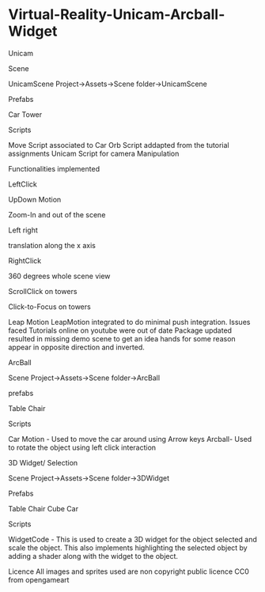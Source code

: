 # Virtual-Reality-Unicam-Arcball-Widget
Unicam

Scene

UnicamScene
Project->Assets->Scene folder->UnicamScene


Prefabs

Car
Tower


Scripts

Move
Script associated to Car
Orb
Script addapted from the tutorial assignments
Unicam
Script for camera Manipulation


Functionalities implemented

LeftClick

UpDown Motion

Zoom-In and out of the scene


Left right

translation along the x axis


RightClick

360 degrees whole scene view


ScrollClick on towers

Click-to-Focus on towers


Leap Motion
LeapMotion integrated to do minimal push integration.
Issues faced
Tutorials online on youtube were out of date
Package updated resulted in missing demo scene to get an idea
hands for some reason appear in opposite direction and inverted.

ArcBall

Scene
Project->Assets->Scene folder->ArcBall

prefabs

Table
Chair


Scripts

Car Motion - Used to move the car around using Arrow keys
Arcball- Used to rotate the object using left click interaction


3D Widget/ Selection

Scene
Project->Assets->Scene folder->3DWidget

Prefabs

Table
Chair
Cube
Car


Scripts

WidgetCode - This is used to create a 3D widget for the object selected and scale the object. This also implements highlighting the selected object by adding a shader along with the widget to the object.


Licence
All images and sprites used are non copyright public licence CC0 from opengameart
